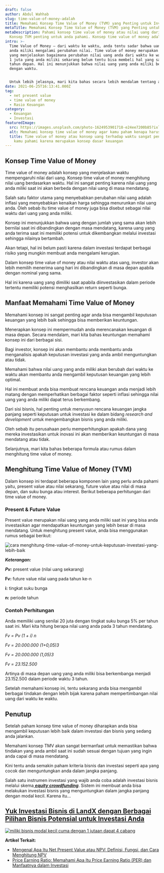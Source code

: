 ```yaml
---
draft: false
author: Abdul Wahhab
slug: time-value-of-money-adalah
title: Memahami Konsep Time Value of Money (TVM) yang Penting untuk Investasi
metaTitle: Memahami Konsep Time Value of Money (TVM) yang Penting untuk Investasi
metaDescription: Pahami konsep time value of money atau nilai uang dari waktu.
  Konsep TVM penting untuk anda pahami. Konsep time value of money adalah
intro: >-
  Time Value of Money – dari waktu ke waktu, anda tentu sadar bahwa uang yang
  anda miliki mengalami perubahan nilai. Time value of money merupakan konsep
  yang menjelaskan bagaimana perubahan nilai uang anda dari waktu ke waktu. Uang
  1 juta yang anda miliki sekarang belum tentu bisa membeli hal yang sama pada
  tahun depan. Hal ini menunjukkan bahwa nilai uang yang anda miliki bergantung
  dengan waktu.


  Untuk lebih jelasnya, mari kita bahas secara lebih mendalam tentang apa itu time value of money.
date: 2021-06-25T16:13:41.000Z
tag:
  - net present value
  - time value of money
  - Rasio Keuangan
category:
  - Keuangan
  - Investasi
featuredImage:
  src: https://images.unsplash.com/photo-1624953901718-e24ee7200b85?ixlib=rb-1.2.1&ixid=MnwxMjA3fDB8MHxzZWFyY2h8M3x8dmFsdWUlMjBvZiUyMG1vbmV5fGVufDB8fDB8fA%3D%3D&auto=format&fit=crop&w=500&q=60
  alt: Memahami konsep time value of money agar kamu paham kenapa harus berinvestasi
  title: Time value of money atau konsep uang terhadap waktu sangat penting untuk
    kamu pahami karena merupakan konsep dasar keuangan
---
```

## Konsep Time Value of Money

Time value of money adalah konsep yang menjelaskan waktu mempengaruhi nilai dari uang. Konsep time value of money menghitung nilai uang berdasarkan waktu. Hal ini sangat penting karena nilai uang yang anda miliki saat ini akan berbeda dengan nilai uang di masa mendatang.

Salah satu faktor utama yang menyebabkan perubahan nilai uang adalah inflasi yang menyebabkan kenaikan harga sehingga menurunkan nilai uang anda. Oleh sebab itu time value of money juga bisa disebut sebagai nilai waktu dari uang yang anda miliki.

Konsep ini menunjukkan bahwa uang dengan jumlah yang sama akan lebih bernilai saat ini dibandingkan dengan masa mendatang, karena uang yang anda terima saat ini memiliki potensi untuk dikembangkan melalui investasi sehingga nilainya bertambah.

Akan tetapi, hal ini belum pasti karena dalam investasi terdapat berbagai risiko yang mungkin membuat anda mengalami kerugian.

Dalam konsep time value of money atau nilai waktu atas uang, investor akan lebih memilih menerima uang hari ini dibandingkan di masa depan apabila dengan nominal yang sama.

Hal ini karena uang yang dimiliki saat apabila diinvestasikan dalam periode tertentu memiliki potensi menghasilkan return seperti bunga.

## Manfaat Memahami Time Value of Money

Memahami konsep ini sangat penting agar anda bisa mengambil keputusan keuangan yang lebih baik sehingga bisa memberikan keuntungan.

Menerapkan konsep ini mempermudah anda merencanakan keuangan di masa depan. Secara mendalam, mari kita bahas keuntungan memahami konsep ini dari berbagai sisi.

Bagi investor, konsep ini akan membantu anda membantu anda menganalisis apakah keputusan investasi yang anda ambil menguntungkan atau tidak.

Memahami bahwa nilai uang yang anda miliki akan berubah dari waktu ke waktu akan membantu anda mengambil keputusan keuangan yang lebih optimal.

Hal ini membuat anda bisa membuat rencana keuangan anda menjadi lebih matang dengan memperhatikan berbagai faktor seperti inflasi sehingga nilai uang yang anda miliki dapat terus berkembang.

Dari sisi bisnis, hal penting untuk menyusun rencana keuangan jangka panjang seperti keputusan untuk investasi ke dalam bidang *research and development* untuk mengembangkan bisnis yang anda miliki.

Oleh sebab itu perusahaan perlu memperhitungkan apakah dana yang mereka investasikan untuk inovasi ini akan memberikan keuntungan di masa mendatang atau tidak.

Selanjutnya, mari kita bahas beberapa formula atau rumus dalam menghitung time value of money.

## Menghitung Time Value of Money (TVM)

Dalam konsep ini terdapat beberapa komponen lain yang perlu anda pahami yaitu, present value atau nilai sekarang, future value atau nilai di masa depan, dan suku bunga atau interest. Berikut beberapa perhitungan dari time value of money.

### Present & Future Value

Present value merupakan nilai uang yang anda miliki saat ini yang bisa anda investasikan agar mendapatkan keuntungan yang lebih besar di masa mendatang. Untuk menghitung present value, anda bisa menggunakan rumus sebagai berikut:

![cara menghitung-time-value-of-money-untuk-keputusan-investasi-yang-lebih-baik](https://accountgram-production.sfo2.cdn.digitaloceanspaces.com/landx_ghost/2021/09/cara-menghitung-time-value-of-money-untuk-keputusan-investasi-yang-lebih-baik.png "Menghitung present dan future value")

***Keterangan:***

***Pv:***   present value (nilai uang sekarang)

**Fv:**  future value nilai uang pada tahun ke-n

**i:**  tingkat suku bunga

**n:**  periode tahun

### Contoh Perhitungan

Anda memiliki uang senilai 20 juta dengan tingkat suku bunga 5% per tahun saat ini. Mari kita hitung berapa nilai uang anda pada 3 tahun mendatang.

*Fv = Pv (1 + i) n*

*Fv = 20.000.000 (1+0,05)3*

*Fv = 20.000.000 (1,05)3*

*Fv = 23.152.500*

Artinya di masa depan uang yang anda miliki bisa berkembanga menjadi 23.152.500 dalam periode waktu 3 tahun.

Setelah memahami konsep ini, tentu sekarang anda bisa mengambil berbagai tindakan dengan lebih bijak karena paham mempertimbangan nilai uang dari waktu ke waktu.

## **Penutup**

Setelah paham konsep time value of money diharapkan anda bisa mengambil keputusan lebih baik dalam investasi dan bisnis yang sedang anda jalankan.

Memahami konsep TMV akan sangat bermanfaat untuk memastikan bahwa tindakan yang anda ambil saat ini sudah sesuai dengan tujuan yang ingin anda capai di masa mendatang.

Kini tentu anda semakin paham kriteria bisnis dan investasi seperti apa yang cocok dan menguntungkan anda dalam jangka panjang.

Salah satu instrumen investasi yang wajib anda coba adalah investasi bisnis melalui skema[ ***equity crowdfunding***](https://landx.id/). Sistem ini membuat anda bisa melakukan investasi bisnis yang menguntungkan dalam jangka panjang dengan modal kecil. Karena itu…

## **[Yuk Investasi Bisnis di LandX dengan Berbagai Pilihan Bisnis Potensial untuk Investasi Anda](https://app.landx.id/?utm_source=Organic+Page&utm_medium=Content+Blog&utm_campaign=BlogLandX&utm_id=Blog)**

[![miliki bisnis modal kecil cuma dengan 1 jutaan dapat 4 cabang ](https://accountgram-production.sfo2.cdn.digitaloceanspaces.com/landx_ghost/2021/11/jadi-owner-bisnis-hanya-1-jutaan-dengan-cuan-yang-sangat-menjanjikan.png)](https://app.landx.id/?utm_source=Organic+Page&utm_medium=Content+Blog&utm_campaign=BlogLandX&utm_id=Blog)[](https://landx.id/?utm_source=Blog&utm_medium=organic+keyword&utm_campaign=blog&utm_id=Blog)

**Artikel Terkait:**

* [Mengenal Apa Itu Net Present Value atau NPV: Definisi, Fungsi, dan Cara Menghitung NPV](https://landx.id/blog/mengenal-apa-itu-net-present-value-atau-npv-definisi-fungsi-dan-cara-menghitung-npv/)
* [Price Earning Ratio: Memahami Apa Itu Price Earning Ratio (PER) dan Manfaatnya dalam Investasi](https://landx.id/blog/price-earning-ratio-adalah/)